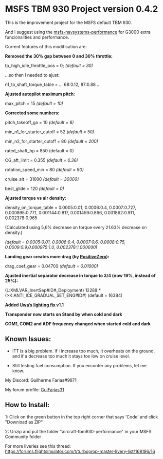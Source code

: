 # MSFS TBM 930 Project version 0.4.2
This is the improvement project for the MSFS default TBM 930.

And I suggest using the [msfs-navsystems-performance](https://github.com/Smirow/msfs-navsystems-performance) for G3000 extra funcionalities and performance.

Current features of this modification are:

**Removed the 30% gap between 0 and 30% throttle:**

tp_high_idle_throttle_pos = 0; *(default = 30)*

...so then I needed to ajust:

n1_to_shaft_torque_table = ... 68:0.12, 87:0.88 ...

**Ajusted autopilot maximum pitch:**

max_pitch = 15 *(default = 10)*

**Corrected some numbers:**

pitch_takeoff_ga = 10 *(default = 8)*

min_n1_for_starter_cutoff = 52 *(default = 50)*

min_n2_for_starter_cutoff = 80 *(default = 200)*

rated_shaft_hp = 850 (default = 0)

CG_aft_limit = 0.355 *(default = 0.36)*

rotation_speed_min = 80 *(default = 90)*

cruise_alt = 31000 *(default = 30000)*

best_glide = 120 *(default = 0)*

**Ajusted torque vs air density:**

density_on_torque_table = 0.0005:0.01, 0.0006:0.4, 0.0007:0.727, 0.000895:0.771, 0.001144:0.817, 0.001459:0.866, 0.001862:0.911, 0.002378:0.965

(Calculated using 5,6% decrease on torque every 21.63% decrease on density.)

*(default = 0.0005:0.01, 0.0006:0.4, 0.0007:0.6, 0.0008:0.75,  0.0009:0.9,0.000975:1.0, 0.002378:1.000000)*

**Landing gear creates more drag (by [PositiveZero](https://forums.flightsimulator.com/u/positivezero/summary)):**

drag_coef_gear = 0.04700 *(default = 0.01000)*

**Ajusted inertial separator decrease in torque to 3/4 (now 19%, instead of 25%):**

(L:XMLVAR_InertSep#ID#_Deployment) 12288 * (&gt;K:ANTI_ICE_GRADUAL_SET_ENG#ID#) (default = 16384)

**Added [Uwa’s lighting fix](https://github.com/Uwajimaya/FS2020) v1.1**

**Transponder now starts on Stand by when cold and dark**

**COM1, COM2 and ADF frequency changed when started cold and dark**

## Known Issues:

- ITT is a big problem. If I increase too much, it overheats on the ground, and if a decrease too much it stays too low on cruise level.

- Still testing fuel consumption. If you enconter any problems, let me know.

My Discord: Guilherme Farias#9971

My forum profile: [GuiFarias31](https://forums.flightsimulator.com/u/guifarias31/summary)

## How to Install:

1: Click on the green button in the top right corner that says 'Code' and click "Download as ZIP"

2: Unzip and put the folder "aircraft-tbm930-performance" in your MSFS Community folder

For more liveries see this thread: https://forums.flightsimulator.com/t/turboprop-master-livery-list/168196/16
